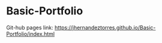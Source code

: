 # Basic-Portfolio

Git-hub pages link: https://jhernandeztorres.github.io/Basic-Portfolio/index.html
